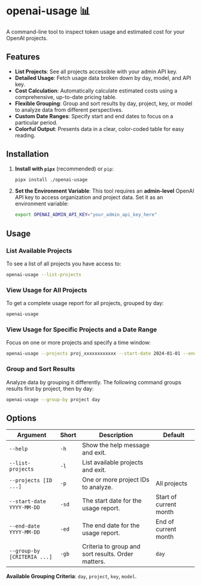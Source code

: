# openai-usage 📊

A command-line tool to inspect token usage and estimated cost for your OpenAI projects.

## Features

- **List Projects**: See all projects accessible with your admin API key.
- **Detailed Usage**: Fetch usage data broken down by day, model, and API key.
- **Cost Calculation**: Automatically calculate estimated costs using a comprehensive, up-to-date pricing table.
- **Flexible Grouping**: Group and sort results by day, project, key, or model to analyze data from different perspectives.
- **Custom Date Ranges**: Specify start and end dates to focus on a particular period.
- **Colorful Output**: Presents data in a clear, color-coded table for easy reading.

## Installation

1.  **Install with `pipx`** (recommended) or `pip`:
    ```bash
    pipx install ./openai-usage
    ```

2.  **Set the Environment Variable**:
    This tool requires an **admin-level** OpenAI API key to access organization and project data. Set it as an environment variable:
    ```bash
    export OPENAI_ADMIN_API_KEY="your_admin_api_key_here"
    ```

## Usage

### List Available Projects

To see a list of all projects you have access to:
```bash
openai-usage --list-projects
```

### View Usage for All Projects

To get a complete usage report for all projects, grouped by day:
```bash
openai-usage
```

### View Usage for Specific Projects and a Date Range

Focus on one or more projects and specify a time window:
```bash
openai-usage --projects proj_xxxxxxxxxxxx --start-date 2024-01-01 --end-date 2024-01-31
```

### Group and Sort Results

Analyze data by grouping it differently. The following command groups results first by project, then by day:
```bash
openai-usage --group-by project day
```

## Options

| Argument | Short | Description | Default |
|---|---|---|---|
| `--help` | `-h` | Show the help message and exit. | |
| `--list-projects` | `-l` | List available projects and exit. | |
| `--projects [ID ...]` | `-p` | One or more project IDs to analyze. | All projects |
| `--start-date YYYY-MM-DD` | `-sd` | The start date for the usage report. | Start of current month |
| `--end-date YYYY-MM-DD` | `-ed` | The end date for the usage report. | End of current month |
| `--group-by [CRITERIA ...]` | `-gb` | Criteria to group and sort results. Order matters. | `day` |

**Available Grouping Criteria**: `day`, `project`, `key`, `model`.